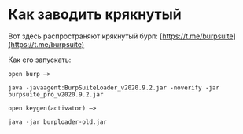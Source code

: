 # Как заводить крякнутый

Вот здесь распространяют крякнутый бурп: [https://t.me/burpsuite](https://t.me/burpsuite)

Как его запускать:

```
open burp —> 

java -javaagent:BurpSuiteLoader_v2020.9.2.jar -noverify -jar burpsuite_pro_v2020.9.2.jar

open keygen(activator) —> 

java -jar burploader-old.jar
```
